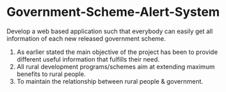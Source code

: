 # Government-Scheme-Alert-System
Develop a web based application such that everybody can easily get all information of each new released government scheme. 
1) As earlier stated the main objective of the project has been to provide different useful information that fulfills their need. 
2) All rural development programs/schemes aim at extending maximum benefits to rural people. 
3) To maintain the relationship between rural people &amp; government.
